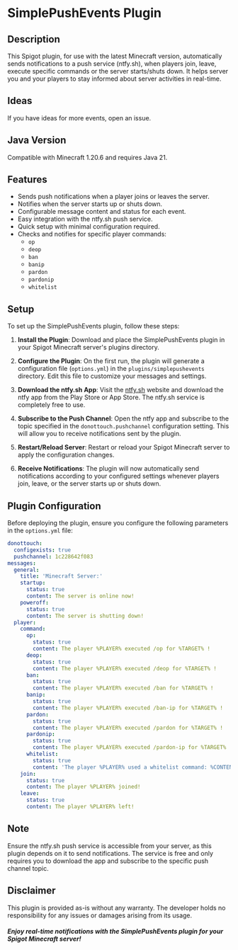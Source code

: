 # SimplePushEvents Plugin

## Description
This Spigot plugin, for use with the latest Minecraft version, automatically sends notifications to a push service (ntfy.sh), when players join, leave, execute specific commands or the server starts/shuts down.
It helps server you and your players to stay informed about server activities in real-time.


## Ideas
If you have ideas for more events, open an issue.

## Java Version
Compatible with Minecraft 1.20.6 and requires Java 21.


## Features
- Sends push notifications when a player joins or leaves the server.
- Notifies when the server starts up or shuts down.
- Configurable message content and status for each event.
- Easy integration with the ntfy.sh push service.
- Quick setup with minimal configuration required.
- Checks and notifies for specific player commands:
  - `op`
  - `deop`
  - `ban`
  - `banip`
  - `pardon`
  - `pardonip`
  - `whitelist`


## Setup
To set up the SimplePushEvents plugin, follow these steps:

1. **Install the Plugin**: Download and place the SimplePushEvents plugin in your Spigot Minecraft server's plugins directory.

2. **Configure the Plugin**: On the first run, the plugin will generate a configuration file (`options.yml`) in the `plugins/simplepushevents` directory. Edit this file to customize your messages and settings.

3. **Download the ntfy.sh App**: Visit the [ntfy.sh](https://ntfy.sh/) website and download the ntfy app from the Play Store or App Store. The ntfy.sh service is completely free to use.

4. **Subscribe to the Push Channel**: Open the ntfy app and subscribe to the topic specified in the `donottouch.pushchannel` configuration setting. This will allow you to receive notifications sent by the plugin.

5. **Restart/Reload Server**: Restart or reload your Spigot Minecraft server to apply the configuration changes.

6. **Receive Notifications**: The plugin will now automatically send notifications according to your configured settings whenever players join, leave, or the server starts up or shuts down.


## Plugin Configuration

Before deploying the plugin, ensure you configure the following parameters in the `options.yml` file:

```yaml
donottouch:
  configexists: true
  pushchannel: 1c228642f083
messages:
  general:
    title: 'Minecraft Server:'
    startup:
      status: true
      content: The server is online now!
    poweroff:
      status: true
      content: The server is shutting down!
  player:
    command:
      op:
        status: true
        content: The player %PLAYER% executed /op for %TARGET% !
      deop:
        status: true
        content: The player %PLAYER% executed /deop for %TARGET% !
      ban:
        status: true
        content: The player %PLAYER% executed /ban for %TARGET% !
      banip:
        status: true
        content: The player %PLAYER% executed /ban-ip for %TARGET% !
      pardon:
        status: true
        content: The player %PLAYER% executed /pardon for %TARGET% !
      pardonip:
        status: true
        content: The player %PLAYER% executed /pardon-ip for %TARGET% !
      whitelist:
        status: true
        content: 'The player %PLAYER% used a whitelist command: %CONTENT%'
    join:
      status: true
      content: The player %PLAYER% joined!
    leave:
      status: true
      content: The player %PLAYER% left!
```


## Note
Ensure the ntfy.sh push service is accessible from your server, as this plugin depends on it to send notifications. The service is free and only requires you to download the app and subscribe to the specific push channel topic.


## Disclaimer
This plugin is provided as-is without any warranty. The developer holds no responsibility for any issues or damages arising from its usage.


##### Enjoy real-time notifications with the SimplePushEvents plugin for your Spigot Minecraft server!     